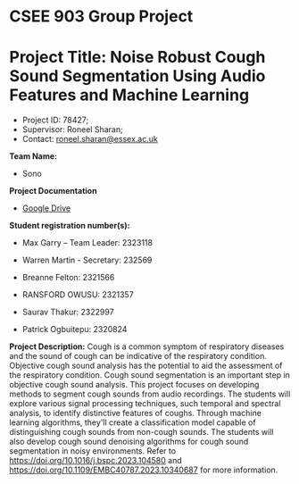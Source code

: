 # CSEE 903 Group Project 

# Project Title: Noise Robust Cough Sound Segmentation Using Audio Features and Machine Learning
- Project ID: 78427; 
- Supervisor: Roneel Sharan;
- Contact: roneel.sharan@essex.ac.uk

**Team Name:**
- Sono

**Project Documentation**
- [Google Drive](https://drive.google.com/drive/folders/1vPHf0wGuo_vNYT0-DNQPbkM_VB-gTpfA?usp=drive_link)

**Student registration number(s):**
- Max Garry – Team Leader: 2323118
- Warren Martin - Secretary: 232569

- Breanne Felton: 2321566
- RANSFORD OWUSU: 2321357
- Saurav Thakur: 2322997
- Patrick Ogbuitepu: 2320824

**Project Description:**
Cough is a common symptom of respiratory diseases and the sound of cough can be indicative of the respiratory condition. Objective cough sound analysis has the potential to aid the assessment of the respiratory condition. Cough sound segmentation is an important step in objective cough sound analysis. This project focuses on developing methods to segment cough sounds from audio recordings. The students will explore various signal processing techniques, such temporal and spectral analysis, to identify distinctive features of coughs. Through machine learning algorithms, they'll create a classification model capable of distinguishing cough sounds from non-cough sounds. The students will also develop cough sound denoising algorithms for cough sound segmentation in noisy environments. Refer to https://doi.org/10.1016/j.bspc.2023.104580 and https://doi.org/10.1109/EMBC40787.2023.10340687 for more information.



